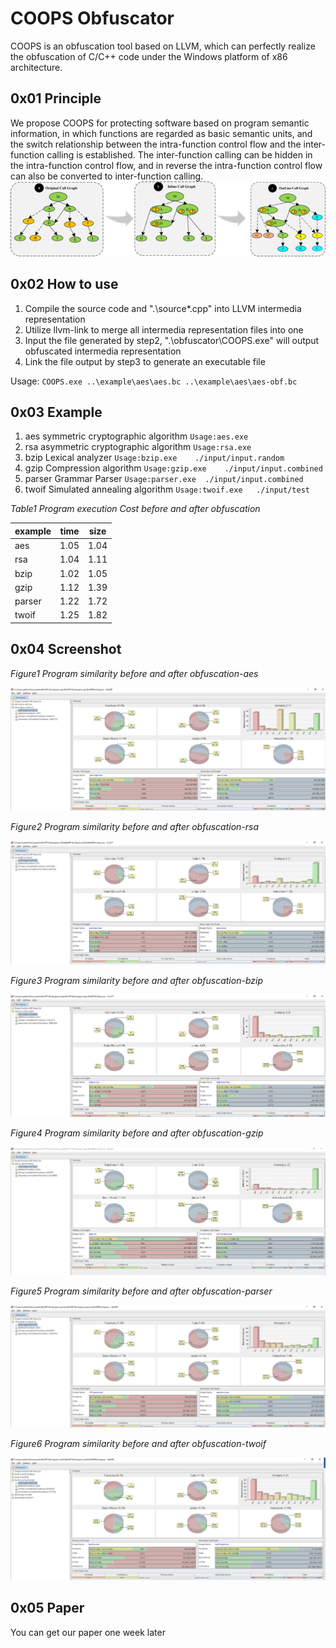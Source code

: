 # COOPS Obfuscator

COOPS is an obfuscation tool based on LLVM, which can perfectly realize the obfuscation of C/C++ code under the Windows platform of x86 architecture.

## 0x01 Principle

We propose COOPS for protecting software based on program semantic information, in which functions are regarded as basic semantic units, and the switch relationship between the intra-function control flow and the inter-function calling is established. The inter-function calling can be hidden in the intra-function control flow, and in reverse the intra-function control flow can also be converted to inter-function calling. 
![Example](img/Example.png)
## 0x02 How to use

1. Compile the source code and ".\source\*.cpp" into LLVM intermedia representation
2. Utilize llvm-link to merge all intermedia representation files into one
3. Input the file generated by step2, ".\obfuscator\COOPS.exe" will output obfuscated intermedia representation
4. Link the file output by step3 to generate an executable file

Usage: `COOPS.exe ..\example\aes\aes.bc ..\example\aes\aes-obf.bc`

## 0x03 Example

1. aes		symmetric cryptographic algorithm	`Usage:aes.exe`
2. rsa		asymmetric cryptographic algorithm	`Usage:rsa.exe`
3. bzip		Lexical analyzer					`Usage:bzip.exe    ./input/input.random`
4. gzip		Compression algorithm				`Usage:gzip.exe    ./input/input.combined`
5. parser	Grammar Parser    				    `Usage:parser.exe  ./input/input.combined`
6. twoif	Simulated annealing algorithm		`Usage:twoif.exe   ./input/test`


*Table1 Program execution Cost before and after obfuscation*

 | example | time | size | 
 | ------- | -----| -----|
 | aes     | 1.05 | 1.04 |  
 | rsa     | 1.04 | 1.11 |   
 | bzip    | 1.02 | 1.05 |  
 | gzip    | 1.12 | 1.39 |  
 | parser  | 1.22 | 1.72 |   
 | twoif   | 1.25 | 1.82 |   


## 0x04 Screenshot

*Figure1 Program similarity before and after obfuscation-aes*

![aes](img/Bindiff/AES.png)

*Figure2 Program similarity before and after obfuscation-rsa*

![rsa](img/Bindiff/RSA.png)

*Figure3 Program similarity before and after obfuscation-bzip*

![bzip](img/Bindiff/Bzip.png)

*Figure4 Program similarity before and after obfuscation-gzip*

![gzip](img/Bindiff/Gzip.png)

*Figure5 Program similarity before and after obfuscation-parser*

![parser](img/Bindiff/Parser.png)

*Figure6 Program similarity before and after obfuscation-twoif*

![twoif](img/Bindiff/Twoif.png)


## 0x05 Paper

You can get our paper one week later
